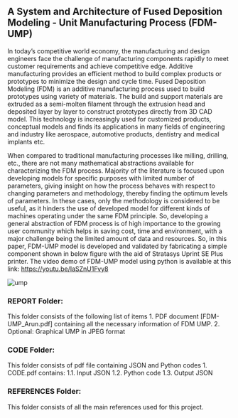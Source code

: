 ## A System and Architecture of Fused Deposition Modeling - Unit Manufacturing Process (FDM-UMP)

In today’s competitive world economy, the manufacturing and design engineers face the challenge of manufacturing components rapidly to meet customer requirements and achieve competitive edge. Additive manufacturing provides an efficient method to build complex products or prototypes to minimize the design and cycle time. Fused Deposition Modeling (FDM) is an additive manufacturing process used to build prototypes using variety of materials. The build and support materials are extruded as a semi-molten filament through the extrusion head and deposited layer by layer to construct prototypes directly from 3D CAD model. This technology is increasingly used for customized products, conceptual models and finds its applications in many fields of engineering and industry like aerospace, automotive products, dentistry and medical implants etc.

When compared to traditional manufacturing processes like milling, drilling, etc., there are not many mathematical abstractions available for characterizing the FDM process. Majority of the literature is focused upon developing models for specific purposes with limited number of parameters, giving insight on how the process behaves with respect to changing parameters and methodology, thereby finding the optimum levels of parameters. In these cases, only the methodology is considered to be useful, as it hinders the use of developed model for different kinds of machines operating under the same FDM principle. So, developing a general abstraction of FDM process is of high importance to the growing user community which helps in saving cost, time and environment, with a major challenge being the limited amount of data and resources. So, in this paper, FDM-UMP model is developed and validated by fabricating a simple component shown in below figure with the aid of Stratasys Uprint SE Plus printer. The video demo of FDM-UMP model using python is available at this link:
https://youtu.be/IaSZnU1Fvy8

![ump](https://github.com/arunbalas/FDM-UMP/blob/master/Graphical%20UMP.jpg)

### REPORT Folder:
This folder consists of the following list of items
	1. PDF document [FDM-UMP_Arun.pdf] containing all the necessary information of FDM UMP.
	2. Optional: Graphical UMP in JPEG format 


### CODE Folder:
This folder consists of pdf file containing JSON and Python codes
	1. CODE.pdf contains:
		1.1. Input JSON 
		1.2. Python code 
		1.3. Output JSON 


### REFERENCES Folder:
This folder consists of all the main references used for this project.
